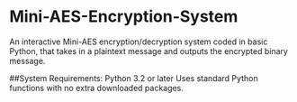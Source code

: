 # Mini-AES-Encryption-System
An interactive Mini-AES encryption/decryption system coded in basic Python, that takes in a plaintext message and outputs the encrypted binary message.

##System Requirements:
Python 3.2 or later
Uses standard Python functions with no extra downloaded packages.
